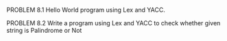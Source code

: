 PROBLEM 8.1
Hello World program using Lex and YACC.







PROBLEM 8.2
Write a program using Lex and YACC to check whether given string is Palindrome or Not


